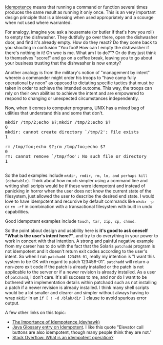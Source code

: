 [Idempotence](http://en.wikipedia.org/wiki/Idempotence#In_computing) means that running a command or function several times produces the same result as running it only once. This is an very important design principle that is a blessing when used appropriately and a scourge when not used where warranted.

For analogy, imagine you ask a housemate (or butler if that's how you roll) to empty the dishwasher. They dutifully go over there, open the dishwasher door, and find it's already empty. How do they react? Do they come back to you shouting in confusion "You fool! How can I empty the dishwasher if there's nothing in it! Oh woe is me. What am I to do?"? Or do they just think to themselves "score!" and go on a coffee break, leaving you to go about your business trusting that the dishwasher is now empty?

Another analogy is from the military's notion of "management by intent" wherein a commander might order his troops to "have camp fully operational by noon" as opposed to dictating specific tactics that must be taken in order to achieve the intended outcome. This way, the troops can rely on their own abilities to achieve the intent and are empowered to respond to changing or unexpected circumstances independently.

Now, when it comes to computer programs, UNIX has a mixed bag of utilities that understand this and some that don't.

<div class="code">

<pre>mkdir /tmp/2;echo $?;mkdir /tmp/2;echo $?
0
mkdir: cannot create directory `/tmp/2': File exists
1

rm /tmp/foo;echo $?;rm /tmp/foo;echo $?
0
rm: cannot remove `/tmp/foo': No such file or directory
1

</pre>

</div>

So the bad examples include `mkdir, rmdir, rm, ln, and perhaps kill (debatable)`. Think about how much simpler using a command line and writing shell scripts would be if these were idempotent and instead of panicking in horror when the user does not know the current state of the filesystem, just allowed the user to describe the desired end state. I would love to have idempotent and recursive by default commands like `mkdir -p` or `rm -rf` in combination with a transactional filesystem with built in undo capabilities.

Good idempotent examples include `touch, tar, zip, cp, chmod`.

So the point about design and usability here is **it's good to ask oneself "What is the user's intent here?"**, and try to do everything in your power to work in concert with that intention. A strong and painful negative example from my career has to do with the fact that the Solaris `patchadd` program is not idempotent and it doesn't return exit codes according to the user's intent. So when I run `patchadd 123456-01`, really my intention is "I want this system to be OK with regard to patch 123456-01". `patchadd` will return a non-zero exit code if the patch is already installed or the patch is not applicable to the server or if a newer revision is already installed. As a user of `patchadd`, I don't care. It's all success to me, and nor do I want to be bothered with implementation details within patchadd such as not installing a patch if a newer revision is already installed. I think many shell scripts would be a lot smaller and clearer and simpler without always having to wrap `mkdir` in an `if [ ! -d /blah/dir ]` clause to avoid spurious error output.

A few other links on this topic:

*   [The Importance of Idempotence (devhawk)](http://devhawk.net/2007/11/09/The+Importance+Of+Idempotence.aspx)
*   [Java Glossary entry on Idempotent](http://www.allapplabs.com/glossary/idempotent.htm). I like this quote "Elevator call buttons are also idempotent, though many people think they are not."
*   [Stack Overflow: What is an idempotent operation?](http://stackoverflow.com/questions/1077412/what-is-an-idempotent-operation)